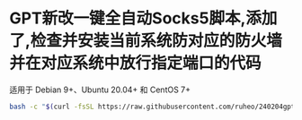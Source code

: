 # GPT新改一键全自动Socks5脚本,添加了,检查并安装当前系统防对应的防火墙并在对应系统中放行指定端口的代码
适用于 Debian 9+、Ubuntu 20.04+ 和 CentOS 7+ 

```bash
bash -c "$(curl -fsSL https://raw.githubusercontent.com/ruheo/240204gptchanges5/main/install_dante.sh)"
```
